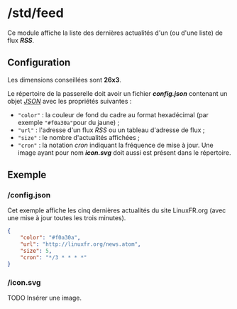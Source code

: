 # /std/feed
Ce module affiche la liste des dernières actualités d'un (ou d'une liste) de
flux ***RSS***.

## Configuration
Les dimensions conseillées sont **26x3**.

Le répertoire de la passerelle doit avoir un fichier ***config.json***
contenant un objet *[JSON](http://www.json.org "JavaScript Object Notation")*
avec les propriétés suivantes :
- `"color"` : la couleur de fond du cadre au format hexadécimal (par exemple
  `"#f0a30a"`pour du jaune) ;
- `"url"` : l'adresse d'un flux *RSS* ou un tableau d'adresse de flux ;
- `"size"` : le nombre d'actualités affichées ;
- `"cron"` : la notation *cron* indiquant la fréquence de mise à jour.
Une image ayant pour nom ***icon.svg*** doit aussi est présent dans le
répertoire.

## Exemple
### /config.json
Cet exemple affiche les cinq dernières actualités du site LinuxFR.org (avec une
mise à jour toutes les trois minutes).
```JSON
{
    "color": "#f0a30a",
    "url": "http://linuxfr.org/news.atom",
    "size": 5,
    "cron": "*/3 * * * *"
}
```
### /icon.svg
TODO Insérer une image.
